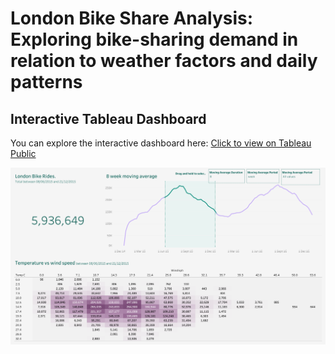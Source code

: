 # London Bike Share Analysis: Exploring bike-sharing demand in relation to weather factors and daily patterns


## Interactive Tableau Dashboard
You can explore the interactive dashboard here:
[Click to view on Tableau Public](https://public.tableau.com/shared/WGZJJX8Z4?:display_count=n&:origin=viz_share_link)

![Dashboard Preview](images/dashboard_preview.png)
